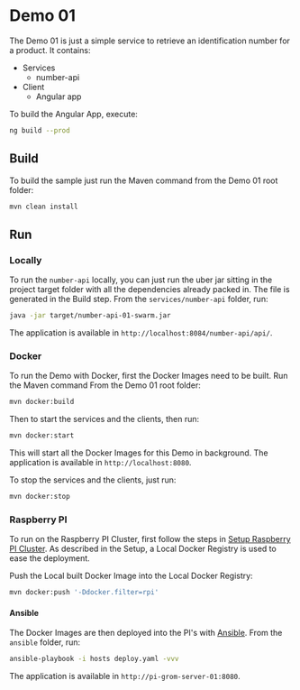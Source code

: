 # Demo 01

The Demo 01 is just a simple service to retrieve an identification number for a product. It contains:

* Services
    * number-api
* Client
    * Angular app

To build the Angular App, execute:

```bash
ng build --prod
```


## Build

To build the sample just run the Maven command from the Demo 01 root folder:

```bash
mvn clean install
```

## Run

### Locally

To run the `number-api` locally, you can just run the uber jar sitting in the project target folder with all the dependencies already packed in. The file is generated in the Build step. From the `services/number-api` folder, run:

```bash
java -jar target/number-api-01-swarm.jar
```

The application is available in `http://localhost:8084/number-api/api/`.

### Docker

To run the Demo with Docker, first the Docker Images need to be built. Run the Maven command From the 
Demo 01 root folder:

```bash
mvn docker:build
```

Then to start the services and the clients, then run:

```bash
mvn docker:start
```

This will start all the Docker Images for this Demo in background. The application is available in 
`http://localhost:8080`.

To stop the services and the clients, just run:

```bash
mvn docker:stop
```

### Raspberry PI

To run on the Raspberry PI Cluster, first follow the steps in [Setup Raspberry PI Cluster](../setup/README.md). As 
described in the Setup, a Local Docker Registry is used to ease the deployment.

Push the Local built Docker Image into the Local Docker Registry: 

```bash
mvn docker:push '-Ddocker.filter=rpi'
```

#### Ansible
The Docker Images are then deployed into the PI's with [Ansible](http://ansible.com). From the `ansible` folder, run:

```bash
ansible-playbook -i hosts deploy.yaml -vvv
```

The application is available in `http://pi-grom-server-01:8080`.
